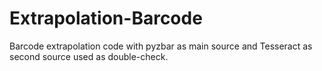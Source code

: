 # Extrapolation-Barcode
Barcode extrapolation code with pyzbar as main source and Tesseract as second source used as double-check.
